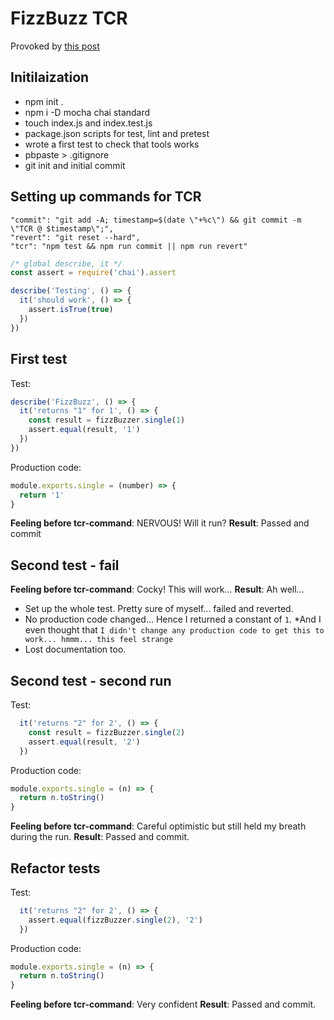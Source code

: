 # FizzBuzz TCR
Provoked by [this post](https://medium.com/@kentbeck_7670/test-commit-revert-870bbd756864)

## Initilaization

- npm init .
- npm i -D mocha chai standard
- touch index.js and index.test.js
- package.json scripts for test, lint and pretest
- wrote a first test to check that tools works
- pbpaste > .gitignore
- git init and initial commit

## Setting up commands for TCR

    "commit": "git add -A; timestamp=$(date \"+%c\") && git commit -m \"TCR @ $timestamp\";",
    "revert": "git reset --hard",
    "tcr": "npm test && npm run commit || npm run revert"

```javascript
/* global describe, it */
const assert = require('chai').assert

describe('Testing', () => {
  it('should work', () => {
    assert.isTrue(true)
  })
})
```

## First test
Test:

```javascript
describe('FizzBuzz', () => {
  it('returns "1" for 1', () => {
    const result = fizzBuzzer.single(1)
    assert.equal(result, '1')
  })
})
```

Production code:
```javascript
module.exports.single = (number) => {
  return '1'
}
```
**Feeling before tcr-command**: NERVOUS! Will it run?
**Result**: Passed and commit

## Second test - fail
**Feeling before tcr-command**: Cocky! This will work...
**Result**: Ah well...
* Set up the whole test. Pretty sure of myself... failed and reverted.
* No production code changed... Hence I returned a constant of `1`.
*And I even thought that `I didn't change any production code to get this to work... hmmm... this feel strange`
* Lost documentation too.

## Second test - second run
Test:

```javascript
  it('returns "2" for 2', () => {
    const result = fizzBuzzer.single(2)
    assert.equal(result, '2')
  })

```

Production code:
```javascript
module.exports.single = (n) => {
  return n.toString()
}
```

**Feeling before tcr-command**: Careful optimistic but still held my breath during the run.
**Result**: Passed and commit.

## Refactor tests

Test:

```javascript
  it('returns "2" for 2', () => {
    assert.equal(fizzBuzzer.single(2), '2')
  })

```

Production code:
```javascript
module.exports.single = (n) => {
  return n.toString()
}
```

**Feeling before tcr-command**: Very confident
**Result**: Passed and commit.